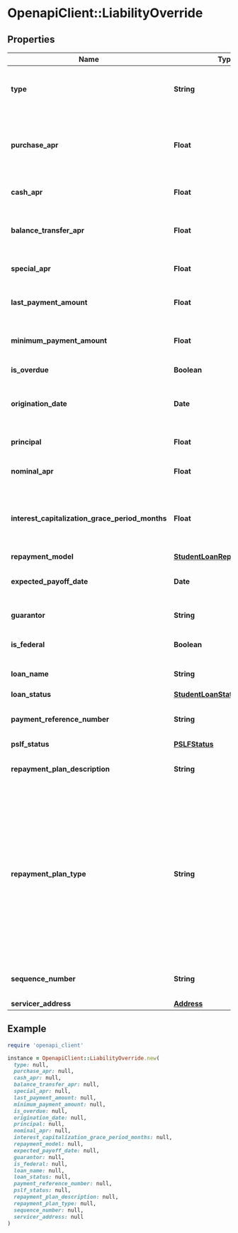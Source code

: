 # OpenapiClient::LiabilityOverride

## Properties

| Name | Type | Description | Notes |
| ---- | ---- | ----------- | ----- |
| **type** | **String** | The type of the liability object, either &#x60;credit&#x60; or &#x60;student&#x60;. Mortgages are not currently supported in the custom Sandbox. |  |
| **purchase_apr** | **Float** | The purchase APR percentage value. For simplicity, this is the only interest rate used to calculate interest charges. Can only be set if &#x60;type&#x60; is &#x60;credit&#x60;. |  |
| **cash_apr** | **Float** | The cash APR percentage value. Can only be set if &#x60;type&#x60; is &#x60;credit&#x60;. |  |
| **balance_transfer_apr** | **Float** | The balance transfer APR percentage value. Can only be set if &#x60;type&#x60; is &#x60;credit&#x60;. Can only be set if &#x60;type&#x60; is &#x60;credit&#x60;. |  |
| **special_apr** | **Float** | The special APR percentage value. Can only be set if &#x60;type&#x60; is &#x60;credit&#x60;. |  |
| **last_payment_amount** | **Float** | Override the &#x60;last_payment_amount&#x60; field. Can only be set if &#x60;type&#x60; is &#x60;credit&#x60;. |  |
| **minimum_payment_amount** | **Float** | Override the &#x60;minimum_payment_amount&#x60; field. Can only be set if &#x60;type&#x60; is &#x60;credit&#x60; or &#x60;student&#x60;. |  |
| **is_overdue** | **Boolean** | Override the &#x60;is_overdue&#x60; field |  |
| **origination_date** | **Date** | The date on which the loan was initially lent, in [ISO 8601](https://wikipedia.org/wiki/ISO_8601) (YYYY-MM-DD) format. Can only be set if &#x60;type&#x60; is &#x60;student&#x60;. |  |
| **principal** | **Float** | The original loan principal. Can only be set if &#x60;type&#x60; is &#x60;student&#x60;. |  |
| **nominal_apr** | **Float** | The interest rate on the loan as a percentage. Can only be set if &#x60;type&#x60; is &#x60;student&#x60;. |  |
| **interest_capitalization_grace_period_months** | **Float** | If set, interest capitalization begins at the given number of months after loan origination. By default interest is never capitalized. Can only be set if &#x60;type&#x60; is &#x60;student&#x60;. |  |
| **repayment_model** | [**StudentLoanRepaymentModel**](StudentLoanRepaymentModel.md) |  |  |
| **expected_payoff_date** | **Date** | Override the &#x60;expected_payoff_date&#x60; field. Can only be set if &#x60;type&#x60; is &#x60;student&#x60;. |  |
| **guarantor** | **String** | Override the &#x60;guarantor&#x60; field. Can only be set if &#x60;type&#x60; is &#x60;student&#x60;. |  |
| **is_federal** | **Boolean** | Override the &#x60;is_federal&#x60; field. Can only be set if &#x60;type&#x60; is &#x60;student&#x60;. |  |
| **loan_name** | **String** | Override the &#x60;loan_name&#x60; field. Can only be set if &#x60;type&#x60; is &#x60;student&#x60;. |  |
| **loan_status** | [**StudentLoanStatus**](StudentLoanStatus.md) |  |  |
| **payment_reference_number** | **String** | Override the &#x60;payment_reference_number&#x60; field. Can only be set if &#x60;type&#x60; is &#x60;student&#x60;. |  |
| **pslf_status** | [**PSLFStatus**](PSLFStatus.md) |  |  |
| **repayment_plan_description** | **String** | Override the &#x60;repayment_plan.description&#x60; field. Can only be set if &#x60;type&#x60; is &#x60;student&#x60;. |  |
| **repayment_plan_type** | **String** | Override the &#x60;repayment_plan.type&#x60; field. Can only be set if &#x60;type&#x60; is &#x60;student&#x60;. Possible values are: &#x60;\&quot;extended graduated\&quot;&#x60;, &#x60;\&quot;extended standard\&quot;&#x60;, &#x60;\&quot;graduated\&quot;&#x60;, &#x60;\&quot;income-contingent repayment\&quot;&#x60;, &#x60;\&quot;income-based repayment\&quot;&#x60;, &#x60;\&quot;interest only\&quot;&#x60;, &#x60;\&quot;other\&quot;&#x60;, &#x60;\&quot;pay as you earn\&quot;&#x60;, &#x60;\&quot;revised pay as you earn\&quot;&#x60;, or &#x60;\&quot;standard\&quot;&#x60;. |  |
| **sequence_number** | **String** | Override the &#x60;sequence_number&#x60; field. Can only be set if &#x60;type&#x60; is &#x60;student&#x60;. |  |
| **servicer_address** | [**Address**](Address.md) |  |  |

## Example

```ruby
require 'openapi_client'

instance = OpenapiClient::LiabilityOverride.new(
  type: null,
  purchase_apr: null,
  cash_apr: null,
  balance_transfer_apr: null,
  special_apr: null,
  last_payment_amount: null,
  minimum_payment_amount: null,
  is_overdue: null,
  origination_date: null,
  principal: null,
  nominal_apr: null,
  interest_capitalization_grace_period_months: null,
  repayment_model: null,
  expected_payoff_date: null,
  guarantor: null,
  is_federal: null,
  loan_name: null,
  loan_status: null,
  payment_reference_number: null,
  pslf_status: null,
  repayment_plan_description: null,
  repayment_plan_type: null,
  sequence_number: null,
  servicer_address: null
)
```

